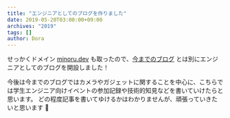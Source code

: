 ```yaml
---
title: "エンジニアとしてのブログを作りました"
date: 2019-05-20T03:00:00+09:00
archives: "2019"
tags: []
author: Dora
---
```


せっかくドメイン [minoru.dev](https://minoru.dev) も取ったので、[今までのブログ](http://dorapocket.starfree.jp) とは別にエンジニアとしてのブログを開設しました！

今後は今までのブログではカメラやガジェットに関することを中心に、こちらでは学生エンジニア向けイベントの参加記録や技術的知見などを書いていけたらと思います。
どの程度記事を書いてゆけるかはわかりませんが、頑張っていきたいと思います :muscle: